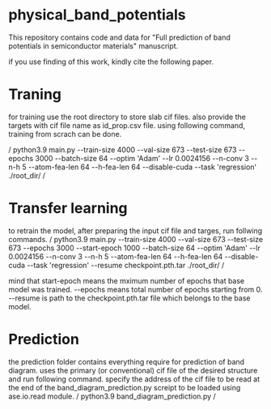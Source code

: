 # physical_band_potentials
This repository contains code and data for "Full prediction of band potentials in semiconductor materials" manuscript.

if you use finding of this work, kindly cite the following paper.



# Traning
for training use the root directory to store slab cif files. also provide the targets with cif file name as id_prop.csv file.
using following command, training from scrach can be done.


/
python3.9 main.py --train-size 4000 --val-size 673 --test-size 673 --epochs 3000 --batch-size 64  --optim 'Adam' --lr 0.0024156  --n-conv 3 --n-h 5 --atom-fea-len 64 --h-fea-len 64  --disable-cuda --task 'regression' ./root_dir/
/



# Transfer learning
to retrain the model, after preparing the input cif file and targes, run follwing commands.
/
python3.9 main.py --train-size 4000 --val-size 673 --test-size 673 --epochs 3000 --start-epoch 1000 --batch-size 64  --optim 'Adam' --lr 0.0024156  --n-conv 3 --n-h 5 --atom-fea-len 64 --h-fea-len 64  --disable-cuda --task 'regression' --resume checkpoint.pth.tar ./root_dir/ 
/

mind that start-epoch means the mximum number of epochs that base model was trained. --epochs means total number of epochs starting from 0.
--resume is path to the checkpoint.pth.tar file which belongs to the base model.



# Prediction
the prediction folder contains everything require for prediction of band diagram. 
uses the primary (or conventional) cif file of the desired structure and run following command. 
specify the address of the cif file to be read at the end of the band_diagram_prediction.py screipt to be loaded using ase.io.read module.
/
python3.9 band_diagram_prediction.py
/
